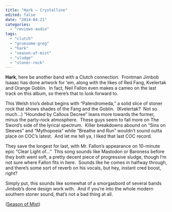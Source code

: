 ```yaml
---
title: "Hark – Crystalline"
edited: false
date: "2014-04-21"
categories:
  - "reviews-audio"
tags:
  - "clutch"
  - "gruesome-greg"
  - "hark"
  - "season-of-mist"
  - "sludge"
  - "stoner-rock"
---
```


**Hark**, here be another band with a Clutch connection.  Frontman Jimbob Isaaac has done artwork for 'em, along with the likes of Red Fang, Kvelertak and Orange Goblin.  In fact, Neil Fallon even makes a cameo on the last track on this album, so there’s that to look forward to.

This Welsh trio’s debut begins with “Palendromeda,” a solid slice of stoner rock that shows shades of the Fang and the Goblin.  (Kvelertak?  Not so much…) “Hounded by Callous Decree” leans more towards the former, minus the party-rock atmosphere.  These guys seem to fall more on The Sword’s side of the lyrical spectrum.  Killer breakdowns abound on “Sins on Sleeves” and “Mythopoeia” while “Breathe and Run” wouldn’t sound outta place on COC’s latest.  And let me tell ya, I liked that last COC record.

They save the longest for last, with Mr. Fallon’s appearance on 10-minute epic “Clear Light of…”  This song sounds like Mastodon or Baroness before they both went soft, a pretty decent piece of progressive sludge, though I’m not sure where Fallon fits in here.  Sounds like he comes in halfway through, and there’s some sort of reverb on his vocals, but hey, instant cred boost, right?

Simply put, this sounds like somewhat of a smorgasbord of several bands Jimbob’s done design work with.  And if you’re into the whole modern southern stoner sound, that’s not a bad thing at all.

([Season of Mist](http://www.season-of-mist.com/bands/hark))
